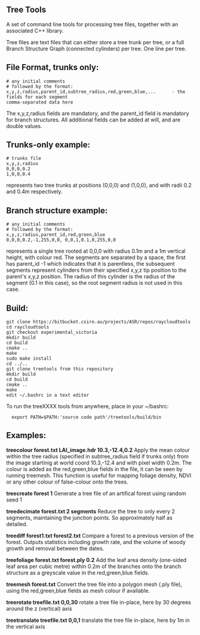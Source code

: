 ## Tree Tools
A set of command line tools for processing tree files, together with an associated C++ library.

Tree files are text files that can either store a tree trunk per tree, or a full Branch Structure Graph (connected cylinders) per tree. One line per tree.

## File Format, trunks only:
```console
# any initial comments
# followed by the format:
x,y,z,radius,parent_id,subtree_radius,red,green,blue,...      - the fields for each segment
comma-separated data here
```
The x,y,z,radius fields are mandatory, and the parent_id field is mandatory for branch structures. All additional fields can be added at will, and are double values.

## Trunks-only example:
```console
# trunks file
x,y,z,radius
0,0,0,0.2
1,0,0,0.4
```
represents two tree trunks at positions (0,0,0) and (1,0,0), and with radii 0.2 and 0.4m respectively. 

## Branch structure example:
```console
# any initial comments
# followed by the format:
x,y,z,radius,parent_id,red,green,blue
0,0,0,0.2,-1,255,0,0, 0,0,1,0.1,0,255,0,0
```
represents a single tree rooted at 0,0,0 with radius 0.1m and a 1m vertical height, with colour red. The segments are separated by a space, the first has parent_id -1 which indicates that it is parentless, the subsequent segments represent cylinders from their specified x,y,z tip position to the parent's x,y,z position. The radius of this cylinder is the radius of the segment (0.1 in this case), so the root segment radius is not used in this case.


## Build:
```console
git clone https://bitbucket.csiro.au/projects/ASR/repos/raycloudtools
cd raycloudtools
git checkout experimental_victoria
mkdir build
cd build
cmake ..
make
sudo make install
cd ../..
git clone treetools from this repository
mkdir build
cd build
cmake ..
make
edit ~/.bashrc in a text editor
```

To run the treeXXXX tools from anywhere, place in your ~/bashrc:
```console
  export PATH=$PATH:'source code path'/treetools/build/bin
```

## Examples:

**treecolour forest.txt LAI_image.hdr 10.3,-12.4,0.2** 
Apply the mean colour within the tree radius (specified in subtree_radius field if trunks only) from the image startinig at world coord 10.3,-12.4 and with pixel width 0.2m. The colour is added as the red,green,blue fields in the file, it can be seen by running treemesh. This function is useful for mapping foliage density, NDVI or any other colour of false-colour onto the trees.

**treecreate forest 1** 
Generate a tree file of an artifical forest using random seed 1

**treedecimate forest.txt 2 segments**
Reduce the tree to only every 2 segments, maintaining the junction points. So approximately half as detailed.

**treediff forest1.txt forest2.txt**
Compare a forest to a previous version of the forest. Outputs statistics including growth rate, and the volume of woody growth and removal between the dates.

**treefoliage forest.txt forest.ply 0.2**
Add the leaf area density (one-sided leaf area per cubic metre) within 0.2m of the branches onto the branch structure as a greyscale value in the red,green,blue fields.

**treemesh forest.txt**
Convert the tree file into a polygon mesh (.ply file), using the red,green,blue fields as mesh colour if available. 

**treerotate treefile.txt 0,0,30**
rotate a tree file in-place, here by 30 degrees around the z (vertical) axis

**treetranslate treefile.txt 0,0,1**
translate the tree file in-place, here by 1m in the vertical axis

